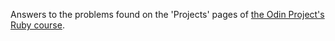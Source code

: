 Answers to the problems found on the 'Projects' pages of [the Odin Project's Ruby course](https://www.theodinproject.com/courses/ruby-programming).
